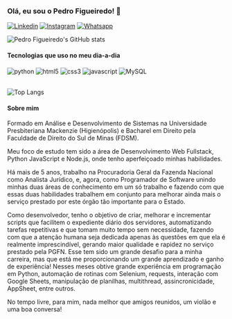 ### Olá, eu sou o Pedro Figueiredo! 👋

[![Linkedin](https://img.shields.io/badge/LinkedIn-0077B5?style=for-the-badge&logo=linkedin&logoColor=white)](https://www.linkedin.com/in/pedro-cavalcanti-figueiredo-721641231/)
[![Instagram](https://img.shields.io/badge/Instagram-E4405F?style=for-the-badge&logo=instagram&logoColor=white)](https://www.instagram.com/pedrocfigueira/)
[![Whatsapp](https://img.shields.io/badge/WhatsApp-25D366?style=for-the-badge&logo=whatsapp&logoColor=white)](https://wa.me/55035991150671)

![Pedro Figueiredo's GitHub stats](https://github-readme-stats.vercel.app/api?username=PedroCavalcantiFigueiredo&show_icons=true&theme=dracula)

#### Tecnologias que uso no meu dia-a-dia
<div style="display: inline_block">
    <img align="center" alt="python" src='https://img.shields.io/badge/Python-14354C?style=for-the-badge&logo=python&logoColor=white' />
    <img align="center" alt="html5" src='https://img.shields.io/badge/HTML-239120?style=for-the-badge&logo=html5&logoColor=white' />
    <img align="center" alt="css3" src='https://img.shields.io/badge/CSS3-1572B6?style=for-the-badge&logo=css3&logoColor=white' />
    <img align="center" alt="javascript" src='https://img.shields.io/badge/JavaScript-F7DF1E?style=for-the-badge&logo=javascript&logoColor=black' />
    <img align="center" alt="MySQL" src='https://img.shields.io/badge/MySQL-00000F?style=for-the-badge&logo=mysql&logoColor=white' />
</div><br>

![Top Langs](https://github-readme-stats.vercel.app/api/top-langs/?username=PedroCavalcantiFigueiredo&layout=compact)

#### Sobre mim
Formado em Análise e Desenvolvimento de Sistemas na Universidade Presbiteriana Mackenzie (Higienópolis) e Bacharel em Direito pela Faculdade de Direito do Sul de Minas (FDSM). 

Meu foco de estudo tem sido a área de Desenvolvimento Web Fullstack, Python JavaScript e Node.js, onde tenho aperfeiçoado minhas habilidades.

Há mais de 5 anos, trabalho na Procuradoria Geral da Fazenda Nacional como Analista Jurídico, e, agora, como Programador de Software unindo minhas duas áreas de conhecimento em um só trabalho e fazendo com que essas duas habilidades trabalhem em conjunto para melhorar ainda mais o serviço prestado por este órgão tão importante para o Estado. 

Como desenvolvedor, tenho o objetivo de criar, melhorar e incrementar scripts que facilitem o expediente diário dos servidores, automatizando tarefas repetitivas e que tomam muito tempo sem necessidade, fazendo com que a atenção humana seja dedicada apenas às questões em que ela é realmente imprescindível, gerando maior qualidade e rapidez no serviço prestado pela PGFN. Esse tem sido um grande desafio para a minha carreira, mas que está me proporcionando um grande aprendizado e ganho de experiência! Nesses meses obtive grande experiência em programação em Python, automação de rotinas com Selenium, requests, interação com Google Sheets, manipulação de planilhas, multithread, assincronicidade, AppSheet, entre outros. 

No tempo livre, para mim, nada melhor que amigos reunidos, um violão e uma boa conversa!

